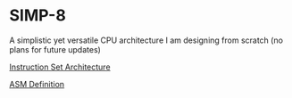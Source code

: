 # SIMP-8
A simplistic yet versatile CPU architecture I am designing from scratch (no plans for future updates)

[Instruction Set Architecture](https://docs.google.com/document/d/1eSyPZGy_YbWeDPLcIBSuyhwgfjBNzb8KqrSbykxQGgk/edit?usp=sharing)

[ASM Definition](https://docs.google.com/document/d/1uMUZ-QdZ7LLEbuRVhLldctLu-pQLB3_qkuP5h4VhZNc/edit?usp=sharing)
